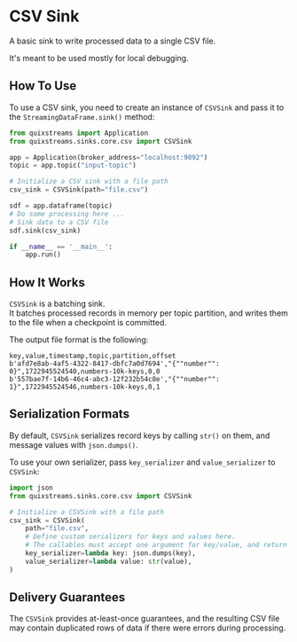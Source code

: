 # CSV Sink

A basic sink to write processed data to a single CSV file.

It's meant to be used mostly for local debugging.

## How To Use

To use a CSV sink, you need to create an instance of `CSVSink` and pass 
it to the `StreamingDataFrame.sink()` method:

```python
from quixstreams import Application
from quixstreams.sinks.core.csv import CSVSink

app = Application(broker_address="localhost:9092")
topic = app.topic("input-topic")

# Initialize a CSV sink with a file path 
csv_sink = CSVSink(path="file.csv")

sdf = app.dataframe(topic)
# Do some processing here ...
# Sink data to a CSV file
sdf.sink(csv_sink)

if __name__ == '__main__':
    app.run()
```

## How It Works
`CSVSink` is a batching sink.  
It batches processed records in memory per topic partition, and writes them to the file when a checkpoint is committed.  

The output file format is the following:
```
key,value,timestamp,topic,partition,offset
b'afd7e8ab-4af5-4322-8417-dbfc7a0d7694',"{""number"": 0}",1722945524540,numbers-10k-keys,0,0
b'557bae7f-14b6-46c4-abc3-12f232b54c8e',"{""number"": 1}",1722945524546,numbers-10k-keys,0,1
```
## Serialization Formats
By default, `CSVSink` serializes record keys by calling `str()` on them, and message values with `json.dumps()`.

To use your own serializer, pass `key_serializer` and `value_serializer` to `CSVSink`:

```python
import json
from quixstreams.sinks.core.csv import CSVSink

# Initialize a CSVSink with a file path 
csv_sink = CSVSink(
    path="file.csv",
    # Define custom serializers for keys and values here.
    # The callables must accept one argument for key/value, and return a string
    key_serializer=lambda key: json.dumps(key),
    value_serializer=lambda value: str(value),
)
```

## Delivery Guarantees
The `CSVSink` provides at-least-once guarantees, and the resulting CSV file may contain duplicated rows of data if there were errors during processing.
